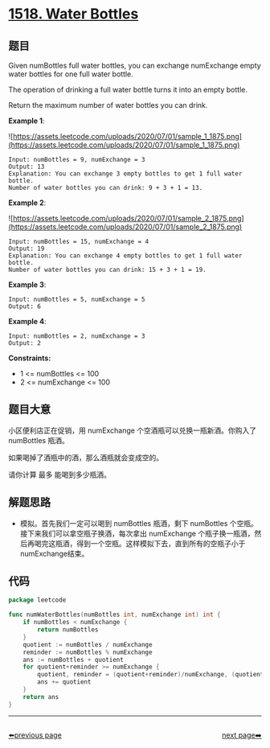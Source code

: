 # [1518. Water Bottles](https://leetcode.com/problems/water-bottles/)

## 题目

Given numBottles full water bottles, you can exchange numExchange empty water bottles for one full water bottle.

The operation of drinking a full water bottle turns it into an empty bottle.

Return the maximum number of water bottles you can drink.

**Example 1**:

![https://assets.leetcode.com/uploads/2020/07/01/sample_1_1875.png](https://assets.leetcode.com/uploads/2020/07/01/sample_1_1875.png)

    Input: numBottles = 9, numExchange = 3
    Output: 13
    Explanation: You can exchange 3 empty bottles to get 1 full water bottle.
    Number of water bottles you can drink: 9 + 3 + 1 = 13.

**Example 2**:

![https://assets.leetcode.com/uploads/2020/07/01/sample_2_1875.png](https://assets.leetcode.com/uploads/2020/07/01/sample_2_1875.png)

    Input: numBottles = 15, numExchange = 4
    Output: 19
    Explanation: You can exchange 4 empty bottles to get 1 full water bottle.
    Number of water bottles you can drink: 15 + 3 + 1 = 19.

**Example 3**:

    Input: numBottles = 5, numExchange = 5
    Output: 6

**Example 4**:

    Input: numBottles = 2, numExchange = 3
    Output: 2

**Constraints:**

- 1 <= numBottles <= 100
- 2 <= numExchange <= 100

## 题目大意

小区便利店正在促销，用 numExchange 个空酒瓶可以兑换一瓶新酒。你购入了 numBottles 瓶酒。

如果喝掉了酒瓶中的酒，那么酒瓶就会变成空的。

请你计算 最多 能喝到多少瓶酒。

## 解题思路

- 模拟。首先我们一定可以喝到 numBottles 瓶酒，剩下 numBottles 个空瓶。接下来我们可以拿空瓶子换酒，每次拿出 numExchange 个瓶子换一瓶酒，然后再喝完这瓶酒，得到一个空瓶。这样模拟下去，直到所有的空瓶子小于numExchange结束。

## 代码

```go
package leetcode

func numWaterBottles(numBottles int, numExchange int) int {
	if numBottles < numExchange {
		return numBottles
	}
	quotient := numBottles / numExchange
	reminder := numBottles % numExchange
	ans := numBottles + quotient
	for quotient+reminder >= numExchange {
		quotient, reminder = (quotient+reminder)/numExchange, (quotient+reminder)%numExchange
		ans += quotient
	}
	return ans
}
```



----------------------------------------------
<div style="display: flex;justify-content: space-between;align-items: center;">
<p><a href="https://books.halfrost.com/leetcode/ChapterFour/1500~1599/1512.Number-of-Good-Pairs/">⬅️previous page</a></p>
<p><a href="https://books.halfrost.com/leetcode/ChapterFour/1500~1599/1539.Kth-Missing-Positive-Number/">next page➡️</a></p>
</div>
